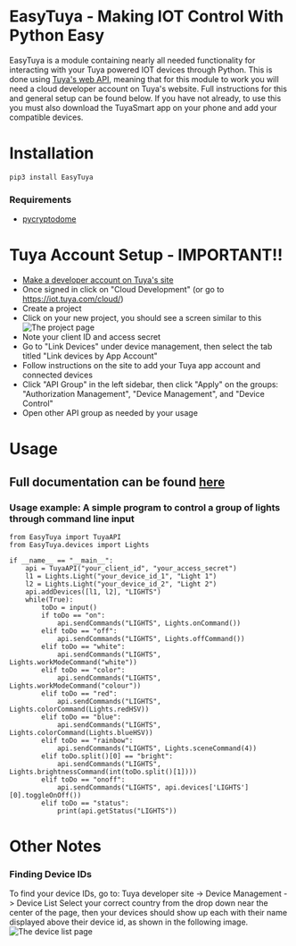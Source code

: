 # EasyTuya - Making IOT Control With Python Easy

EasyTuya is a module containing nearly all needed functionality for interacting with your Tuya powered IOT devices through Python. This is done using [Tuya's web API](https://developer.tuya.com/en/docs/iot/open-api/api-list/api?id=K989ru6gtvspg), meaning that for this module to work you will need a cloud developer account on Tuya's website. Full instructions for this and general setup can be found below. If you have not already, to use this you must also download the TuyaSmart app on your phone and add your compatible devices.

# Installation

    pip3 install EasyTuya
### Requirements

 - [pycryptodome](https://pypi.org/project/pycryptodome/)

# Tuya Account Setup - IMPORTANT!!

 - [Make a developer account on Tuya's site](https://iot.tuya.com/)
 -  Once signed in click on "Cloud Development" (or go to https://iot.tuya.com/cloud/)
 - Create a project
 - Click on your new project, you should see a screen similar to this![The project page](https://i.imgur.com/Z7YqYPn.jpg)
 - Note your client ID and access secret
 - Go to "Link Devices" under device management, then select the tab titled "Link devices by App Account"
 - Follow instructions on the site to add your Tuya app account and connected devices
 - Click "API Group" in the left sidebar, then click "Apply" on the groups: "Authorization Management", "Device Management", and "Device Control"
 - Open other API group as needed by your usage
  
# Usage
## Full documentation can be found [here](https://aschoe311.github.io/EasyTuya/)
### Usage example: A simple program to control a group of lights through command line input
	from EasyTuya import TuyaAPI
	from EasyTuya.devices import Lights
	
	if __name__ == "__main__":
	    api = TuyaAPI("your_client_id", "your_access_secret")
	    l1 = Lights.Light("your_device_id_1", "Light 1")
	    l2 = Lights.Light("your_device_id_2", "Light 2")
	    api.addDevices([l1, l2], "LIGHTS")
	    while(True):
	        toDo = input()
	        if toDo == "on":
	            api.sendCommands("LIGHTS", Lights.onCommand())
	        elif toDo == "off":
	            api.sendCommands("LIGHTS", Lights.offCommand())
	        elif toDo == "white":
	            api.sendCommands("LIGHTS", Lights.workModeCommand("white"))
	        elif toDo == "color":
	            api.sendCommands("LIGHTS", Lights.workModeCommand("colour"))
	        elif toDo == "red":
	            api.sendCommands("LIGHTS", Lights.colorCommand(Lights.redHSV))
	        elif toDo == "blue":
	            api.sendCommands("LIGHTS", Lights.colorCommand(Lights.blueHSV))
	        elif toDo == "rainbow":
	            api.sendCommands("LIGHTS", Lights.sceneCommand(4))
	        elif toDo.split()[0] == "bright":
	            api.sendCommands("LIGHTS", Lights.brightnessCommand(int(toDo.split()[1])))
	        elif toDo == "onoff":
	            api.sendCommands("LIGHTS", api.devices['LIGHTS'][0].toggleOnOff())
	        elif toDo == "status":
	            print(api.getStatus("LIGHTS"))

               
# Other Notes
### Finding Device IDs
To find your device IDs, go to:
Tuya developer site -> Device Management -> Device List
Select your correct country from the drop down near the center of the page, then your devices should show up each with their name displayed above their device id, as shown in the following image.
![The device list page](https://i.imgur.com/EnUXKqL.png)

